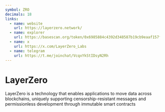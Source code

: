 ```yaml
---
symbol: ZRO
decimals: 18
links:
  - name: website
    url: https://layerzero.network/
  - name: explorer
    url: https://basescan.org/token/0x6985884c4392d348587b19cb9eaaf157f13271cd
  - name: x
    url: https://x.com/LayerZero_Labs
  - name: telegram
    url: https://t.me/joinchat/VcqxYkStIDsyN2Rh
---
```


# LayerZero

LayerZero is a technology that enables applications to move data across blockchains, uniquely supporting censorship-resistant messages and permissionless development through immutable smart contracts
